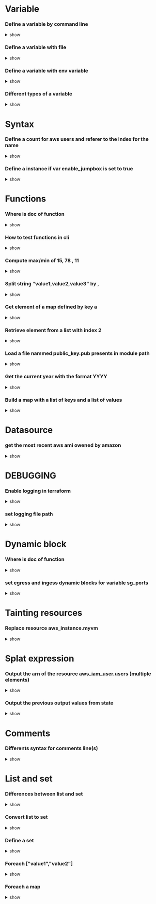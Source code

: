 # Variable

### Define a variable by command line

<details>
<summary>show</summary>
<p>

`terraform plan -var="myvar=myvalue"`

</p>
</details>

### Define a variable with file

<details>
<summary>show</summary>
<p>

`terraform plan -var-file="dev.tfvars"`

</p>
</details>

### Define a variable with env variable

<details>
<summary>show</summary>
<p>

`setx TF_VAR_myvar`

</p>
</details>

### Different types of a variable

<details>
<summary>show</summary>
<p>

 - string (ex `"myvalue""`)
 - number (ex `666`)
 - list (ex `["value1","value2"]`)
 - bool (ex `true`)
 - map (ex `{env = "Dev", project = "Demo"}`)

</p>
</details>

# Syntax

### Define a count for aws users and referer to the index for the name

<details>
<summary>show</summary>
<p>

```hcl
resource "aws_iam_user" "account" {
    count = 3
    name = "user${count.index}"
}
```

</p>
</details>


### Define a instance if var enable_jumpbox is set to true

<details>
<summary>show</summary>
<p>

```hcl
resource "aws_instance" "jumpbox" {
    count = var.enable_jumbox ? 1 : 0
    name = "user${count.index}"
}
```

</p>
</details>

# Functions

### Where is doc of function

<details>
<summary>show</summary>
<p>

[Configuration language> Functions](https://developer.hashicorp.com/terraform/language/functions)

</p>
</details>

### How to test functions in cli

<details>
<summary>show</summary>
<p>

`terraform console`

</p>
</details>

### Compute max/min of 15, 78 , 11

<details>
<summary>show</summary>
<p>

`max(15,78,11)`

`min(15,78,11)`

</p>
</details>

### Split string "value1,value2,value3" by ,

<details>
<summary>show</summary>
<p>

`split(",","value1,value2,value3")`

</p>
</details>

### Get element of a map defined by key a

<details>
<summary>show</summary>
<p>

`lookup({a = "value1", b= "value2"}, "a", "defaultvalue")` --> value1

</p>
</details>


### Retrieve element from a list with index 2

<details>
<summary>show</summary>
<p>

`element(["a", "b", "c"], 2)` --> c

</p>
</details>

### Load a file nammed public_key.pub presents in module path 

<details>
<summary>show</summary>
<p>

`file(${path.module}/public_key.pub)`

</p>
</details>

### Get the current year with the format YYYY

<details>
<summary>show</summary>
<p>

`formatdate("YYYY", timestamp())`

</p>
</details>

### Build a map with a list of keys and a list of values

<details>
<summary>show</summary>
<p>


`zipmap(mykeys, myvaluyes)`

</p>
</details>

# Datasource

### get the most recent aws ami owened by amazon 

<details>
<summary>show</summary>
<p>

```hcl
data "aws_ami" "app_ami" {
  most_recent = true
  owners = ["amazon"]


  filter {
    name   = "name"
    values = ["amzn2-ami-hvm*"]
  }
}
```
</p>
</details>

# DEBUGGING


### Enable logging in terraform

<details>
<summary>show</summary>
<p>

Set env variable `TF_LOG` to `TRACE` or `DEBUG` or `INFO` or `WARN` or `ERROR`

ex : `export TF_LOG=TRACE`

</p>
</details>


### set logging file path

<details>
<summary>show</summary>
<p>

 `export TF_LOG_PATH=/tmp/tf.log`

</p>
</details>

# Dynamic block

### Where is doc of function

<details>
<summary>show</summary>
<p>

[Configuration language> Expressions> Dynamics blocks](https://developer.hashicorp.com/terraform/language/expressions/dynamic-blocks)

</p>
</details>

### set egress and ingess dynamic blocks for variable sg_ports 

<details>
<summary>show</summary>
<p>

```hcl
resource "aws_security_group" "dynamicsg" {
  name        = "dynamic-sg"
  description = "Ingress for Vault"

  dynamic "ingress" {
    for_each = var.sg_ports
    iterator = port
    content {
      from_port   = port.value
      to_port     = port.value
      protocol    = "tcp"
      cidr_blocks = ["0.0.0.0/0"]
    }
  }

  dynamic "egress" {
    for_each = var.sg_ports
    content {
      from_port   = egress.value
      to_port     = egress.value
      protocol    = "tcp"
      cidr_blocks = ["0.0.0.0/0"]
    }
  }
}
```
</p>
</details>

# Tainting resources

### Replace resource aws_instance.myvm

<details>
<summary>show</summary>
<p>

 `terraform apply -replace="aws_instance.myvm"`

 instead

  `terraform taint`

</p>
</details>

# Splat expression

### Output the arn of the resource aws_iam_user.users (multiple elements)

<details>
<summary>show</summary>
<p>

```hcl
output "arns" {
    value = aws_iam_user.users[*].arn
}
```
</p>
</details>

### Output the previous output values from state

<details>
<summary>show</summary>
<p>

`terraform output arns`

</p>
</details>

# Comments


### Differents syntax for comments line(s)

<details>
<summary>show</summary>
<p>

 - `//` or `#` for a signle line to comment
 - `/*` and `*/` for multiple lines to comment

</p>
</details>

# List and set

### Differences between list and set

<details>
<summary>show</summary>
<p>

 - List a ordered, set not
 - List allo duplicata values, set non

</p>
</details>

### Convert list to set

<details>
<summary>show</summary>
<p>

`toset(mylist)`

</p>
</details>

### Define a set

<details>
<summary>show</summary>
<p>

`myset = {"value1", "value2", "value3"}`

</p>
</details>

### Foreach ["value1","value2"]

<details>
<summary>show</summary>
<p>

```hcl
resource "aws_iam_user" "iam" {
  for_each = toset( ["value1","value2"] )
  name     = each.key
}
```
</p>
</details>

### Foreach a map

<details>
<summary>show</summary>
<p>

```hcl
resource "aws_instance" "myvms" {
  ami = "ami-0cea098ed2ac54925"
  for_each  = {
      key1 = "t2.micro"
      key2 = "t2.medium"
   }
  instance_type    = each.value
  key_name         = each.key
}
```
</p>
</details>